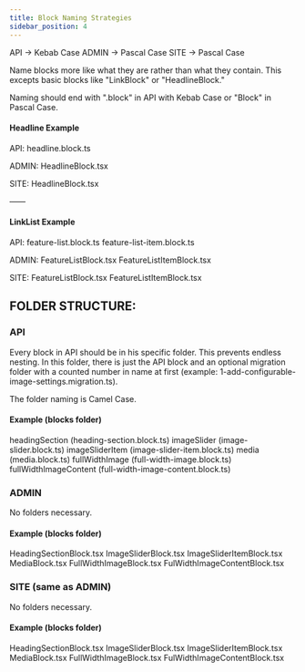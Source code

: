 ```yaml
---
title: Block Naming Strategies
sidebar_position: 4
---
```


API -> Kebab Case
ADMIN -> Pascal Case
SITE -> Pascal Case

Name blocks more like what they are rather than what they contain. This excepts basic blocks like "LinkBlock" or "HeadlineBlock."

Naming should end with ".block" in API with Kebab Case or "Block" in Pascal Case.

#### Headline Example

API:
headline.block.ts

ADMIN:
HeadlineBlock.tsx

SITE:
HeadlineBlock.tsx

——

#### LinkList Example

API:
feature-list.block.ts
feature-list-item.block.ts

ADMIN:
FeatureListBlock.tsx
FeatureListItemBlock.tsx

SITE:
FeatureListBlock.tsx
FeatureListItemBlock.tsx

## FOLDER STRUCTURE:

### API

Every block in API should be in his specific folder. This prevents endless nesting. In this folder, there is just the API block and an optional migration folder with a counted number in name at first (example: 1-add-configurable-image-settings.migration.ts).

The folder naming is Camel Case.

#### Example (blocks folder)

headingSection (heading-section.block.ts)
imageSlider (image-slider.block.ts)
imageSliderItem (image-slider-item.block.ts)
media (media.block.ts)
fullWidthImage (full-width-image.block.ts)
fullWidthImageContent (full-width-image-content.block.ts)

### ADMIN

No folders necessary.

#### Example (blocks folder)

HeadingSectionBlock.tsx
ImageSliderBlock.tsx
ImageSliderItemBlock.tsx
MediaBlock.tsx
FullWidthImageBlock.tsx
FulWidthImageContentBlock.tsx

### SITE (same as ADMIN)

No folders necessary.

#### Example (blocks folder)

HeadingSectionBlock.tsx
ImageSliderBlock.tsx
ImageSliderItemBlock.tsx
MediaBlock.tsx
FullWidthImageBlock.tsx
FulWidthImageContentBlock.tsx